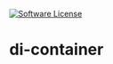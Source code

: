 [![Software License](https://img.shields.io/badge/license-MIT-brightgreen.svg?style=flat-square)](LICENSE)


# di-container
